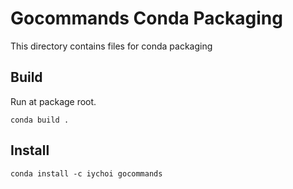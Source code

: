 # Gocommands Conda Packaging
This directory contains files for conda packaging

## Build
Run at package root.
```
conda build .
```

## Install
```
conda install -c iychoi gocommands
```
